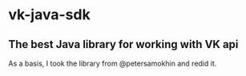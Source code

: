 # vk-java-sdk
## The best Java library for working with VK api



As a basis, I took the library from @petersamokhin and redid it.
